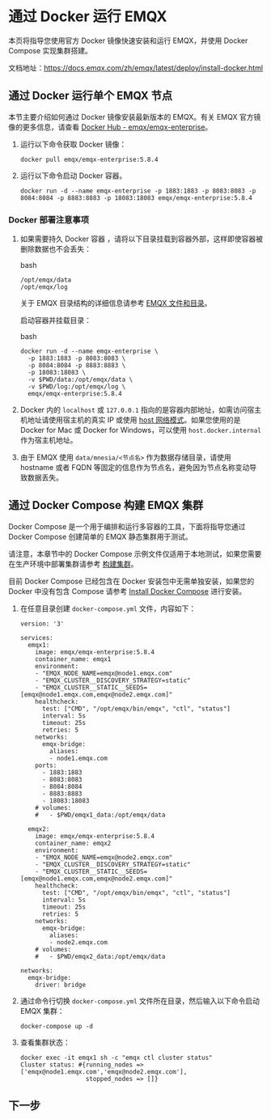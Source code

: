 # 通过 Docker 运行 EMQX

本页将指导您使用官方 Docker 镜像快速安装和运行 EMQX，并使用 Docker Compose 实现集群搭建。

文档地址：https://docs.emqx.com/zh/emqx/latest/deploy/install-docker.html

## 通过 Docker 运行单个 EMQX 节点

本节主要介绍如何通过 Docker 镜像安装最新版本的 EMQX。有关 EMQX 官方镜像的更多信息，请查看 [Docker Hub - emqx/emqx-enterprise](https://hub.docker.com/r/emqx/emqx-enterprise)。

1. 运行以下命令获取 Docker 镜像：

   ```
   docker pull emqx/emqx-enterprise:5.8.4
   ```

2. 运行以下命令启动 Docker 容器。

   ```
   docker run -d --name emqx-enterprise -p 1883:1883 -p 8083:8083 -p 8084:8084 -p 8883:8883 -p 18083:18083 emqx/emqx-enterprise:5.8.4
   ```

### Docker 部署注意事项

1. 如果需要持久 Docker 容器 ，请将以下目录挂载到容器外部，这样即使容器被删除数据也不会丢失：

   bash

   ```
   /opt/emqx/data
   /opt/emqx/log
   ```

   关于 EMQX 目录结构的详细信息请参考 [EMQX 文件和目录](https://docs.emqx.com/zh/emqx/latest/deploy/install.html#文件和目录)。

   启动容器并挂载目录：

   bash

   ```
   docker run -d --name emqx-enterprise \
     -p 1883:1883 -p 8083:8083 \
     -p 8084:8084 -p 8883:8883 \
     -p 18083:18083 \
     -v $PWD/data:/opt/emqx/data \
     -v $PWD/log:/opt/emqx/log \
     emqx/emqx-enterprise:5.8.4
   ```

2. Docker 内的 `localhost` 或 `127.0.0.1` 指向的是容器内部地址，如需访问宿主机地址请使用宿主机的真实 IP 或使用 [host 网络模式](https://docs.docker.com/network/host/)。如果您使用的是 Docker for Mac 或 Docker for Windows，可以使用 `host.docker.internal` 作为宿主机地址。

3. 由于 EMQX 使用 `data/mnesia/<节点名>` 作为数据存储目录，请使用 hostname 或者 FQDN 等固定的信息作为节点名，避免因为节点名称变动导致数据丢失。

## 通过 Docker Compose 构建 EMQX 集群

Docker Compose 是一个用于编排和运行多容器的工具，下面将指导您通过 Docker Compose 创建简单的 EMQX 静态集群用于测试。

请注意，本章节中的 Docker Compose 示例文件仅适用于本地测试，如果您需要在生产环境中部署集群请参考 [构建集群](https://docs.emqx.com/zh/emqx/latest/deploy/cluster/introduction.html)。

目前 Docker Compose 已经包含在 Docker 安装包中无需单独安装，如果您的 Docker 中没有包含 Compose 请参考 [Install Docker Compose](https://docs.docker.com/compose/install/) 进行安装。

1. 在任意目录创建 `docker-compose.yml` 文件，内容如下：

   ```
   version: '3'
   
   services:
     emqx1:
       image: emqx/emqx-enterprise:5.8.4
       container_name: emqx1
       environment:
       - "EMQX_NODE_NAME=emqx@node1.emqx.com"
       - "EMQX_CLUSTER__DISCOVERY_STRATEGY=static"
       - "EMQX_CLUSTER__STATIC__SEEDS=[emqx@node1.emqx.com,emqx@node2.emqx.com]"
       healthcheck:
         test: ["CMD", "/opt/emqx/bin/emqx", "ctl", "status"]
         interval: 5s
         timeout: 25s
         retries: 5
       networks:
         emqx-bridge:
           aliases:
           - node1.emqx.com
       ports:
         - 1883:1883
         - 8083:8083
         - 8084:8084
         - 8883:8883
         - 18083:18083
       # volumes:
       #   - $PWD/emqx1_data:/opt/emqx/data
   
     emqx2:
       image: emqx/emqx-enterprise:5.8.4
       container_name: emqx2
       environment:
       - "EMQX_NODE_NAME=emqx@node2.emqx.com"
       - "EMQX_CLUSTER__DISCOVERY_STRATEGY=static"
       - "EMQX_CLUSTER__STATIC__SEEDS=[emqx@node1.emqx.com,emqx@node2.emqx.com]"
       healthcheck:
         test: ["CMD", "/opt/emqx/bin/emqx", "ctl", "status"]
         interval: 5s
         timeout: 25s
         retries: 5
       networks:
         emqx-bridge:
           aliases:
           - node2.emqx.com
       # volumes:
       #   - $PWD/emqx2_data:/opt/emqx/data
   
   networks:
     emqx-bridge:
       driver: bridge
   ```

2. 通过命令行切换 `docker-compose.yml` 文件所在目录，然后输入以下命令启动 EMQX 集群：

   ```
   docker-compose up -d
   ```

3. 查看集群状态：

   ```
   docker exec -it emqx1 sh -c "emqx ctl cluster status"
   Cluster status: #{running_nodes => ['emqx@node1.emqx.com','emqx@node2.emqx.com'],
                     stopped_nodes => []}
   ```

## 下一步

